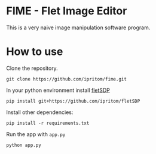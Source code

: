 # FIME - Flet Image Editor
This is a very naive image manipulation software program. 
# How to use 
Clone the repository.
```
git clone https://github.com/ipritom/fime.git
```
In your python environment install [fletSDP](https://github.com/ipritom/fletSDP)
```
pip install git+https://github.com/ipritom/fletSDP
```

Install other dependencies:
```
pip install -r requirements.txt
```

Run the app with `app.py`
```
python app.py
```